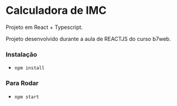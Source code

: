 # Calculadora de IMC

Projeto em React + Typescript.

Projeto desenvolvido durante a aula de REACTJS do curso b7web.

### Instalação

- `npm install`

### Para Rodar

- `npm start`
